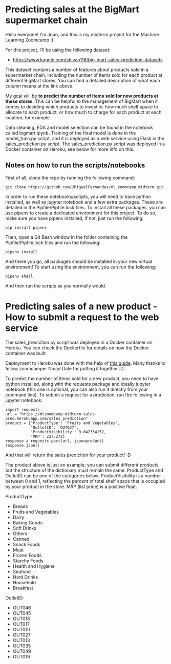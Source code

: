 # Predicting sales at the BigMart supermarket chain

Hello everyone! I'm Joao, and this is my midterm project for the Machine Learning Zoomcamp :)

For this project, I'll be using the following dataset:
- https://www.kaggle.com/shivan118/big-mart-sales-prediction-datasets

This dataset contains a number of features about products sold in a supermarket chain, including the number of items sold for each product at different BigMart stores. You can find a detailed description of what each column means at the link above. 

My goal will be **to predict the number of items sold for new products at these stores**. This can be helpful to the management of BigMart when it comes to deciding which products to invest in, how much shelf space to allocate to each product, or how much to charge for each product at each location, for example.


Data cleaning, EDA and model selection can be found in the notebook called bigmart.ipynb.
Training of the final model is done in the model_train.py script, and it is deployed as a web service using Flask in the sales_prediction.py script. The sales_prediction.py script was deployed in a Docker container on Heroku; see below for more info on this.


## Notes on how to run the scripts/notebooks 


First of all, clone the repo by running the following command:

```
git clone https://github.com/JMiguelFernandes/ml_zoomcamp_midterm.git
```

In order to run these notebooks/scripts, you will need to have python installed, as well as jupyter notebook and a few extra packages. These are detailed in the Pipfile/Pipfile.lock files. To install all these packages, you can use pipenv to create a dedicated environment for this project. To do so, make sure you have pipenv installed; if not, just run the following: 

```
pip install pipenv
```

Then, open a Git Bash window in the folder containing the Pipfile/Pipfile.lock files and run the following:

```
pipenv install
```

And there you go, all packages should be installed in your new virtual environment! To start using the environment, you can run the following:

```
pipenv shell
```

And then run the scripts as you normally would.


# Predicting sales of a new product - How to submit a request to the web service

The sales_prediction.py script was deployed in a Docker container on Heroku. You can check the Dockerfile for details on how the Docker container was built.

Deployment to Heroku was done with the help of [this guide](https://github.com/nindate/ml-zoomcamp-exercises/blob/main/how-to-use-heroku.md). Many thanks to fellow zoomcamper Ninad Date for putting it together :D

To predict the number of items sold for a new product, you need to have python installed, along with the requests package and ideally jupyter notebook (this one is optional, you can also run it directly from your command line).
To submit a request for a prediction, run the following in a jupyter notebook:

```
import requests
url = "https://mlzoomcamp-midterm-sales-pred.herokuapp.com/sales_prediction"
product = {'ProductType': 'Fruits and Vegetables',
           'OutletID': 'OUT027',
           'ProductVisibility': 0.042354152,
           'MRP': 227.272}
response = requests.post(url, json=product)
response.json()
```

And that will return the sales prediction for your product! :D

The product above is just an example; you can submit different products, but the structure of the dictionary must remain the same. ProductType and OutletID can be one of the categories below. ProductVisibility is a number between 0 and 1, reflecting the percent of total shelf space that is occupied by your product in the store. MRP (list price) is a positive float.

ProductType:


- Breads
- Fruits and Vegetables
- Dairy
- Baking Goods
- Soft Drinks
- Others
- Canned
- Snack Foods
- Meat
- Frozen Foods
- Starchy Foods
- Health and Hygiene
- Seafood
- Hard Drinks
- Household
- Breakfast
 
OutletID: 


- OUT046
- OUT045
- OUT018
- OUT017
- OUT010
- OUT027
- OUT013
- OUT035
- OUT049
- OUT019
